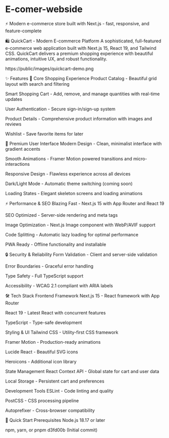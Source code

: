 # E-comer-webside

⚡ Modern e-commerce store built with Next.js - fast, responsive, and feature-complete

🛍️ QuickCart - Modern E-commerce Platform
A sophisticated, full-featured e-commerce web application built with Next.js 15, React 19, and Tailwind CSS. QuickCart delivers a premium shopping experience with beautiful animations, intuitive UX, and robust functionality.

https://public/images/quickcart-demo.png

✨ Features
🎯 Core Shopping Experience
Product Catalog - Beautiful grid layout with search and filtering

Smart Shopping Cart - Add, remove, and manage quantities with real-time updates

User Authentication - Secure sign-in/sign-up system

Product Details - Comprehensive product information with images and reviews

Wishlist - Save favorite items for later

🎨 Premium User Interface
Modern Design - Clean, minimalist interface with gradient accents

Smooth Animations - Framer Motion powered transitions and micro-interactions

Responsive Design - Flawless experience across all devices

Dark/Light Mode - Automatic theme switching (coming soon)

Loading States - Elegant skeleton screens and loading animations

⚡ Performance & SEO
Blazing Fast - Next.js 15 with App Router and React 19

SEO Optimized - Server-side rendering and meta tags

Image Optimization - Next.js Image component with WebP/AVIF support

Code Splitting - Automatic lazy loading for optimal performance

PWA Ready - Offline functionality and installable

🔒 Security & Reliability
Form Validation - Client and server-side validation

Error Boundaries - Graceful error handling

Type Safety - Full TypeScript support

Accessibility - WCAG 2.1 compliant with ARIA labels

🛠 Tech Stack
Frontend Framework
Next.js 15 - React framework with App Router

React 19 - Latest React with concurrent features

TypeScript - Type-safe development

Styling & UI
Tailwind CSS - Utility-first CSS framework

Framer Motion - Production-ready animations

Lucide React - Beautiful SVG icons

Heroicons - Additional icon library

State Management
React Context API - Global state for cart and user data

Local Storage - Persistent cart and preferences

Development Tools
ESLint - Code linting and quality

PostCSS - CSS processing pipeline

Autoprefixer - Cross-browser compatibility

🚀 Quick Start
Prerequisites
Node.js 18.17 or later

npm, yarn, or pnpm
d3fd00b (Initial commit)
